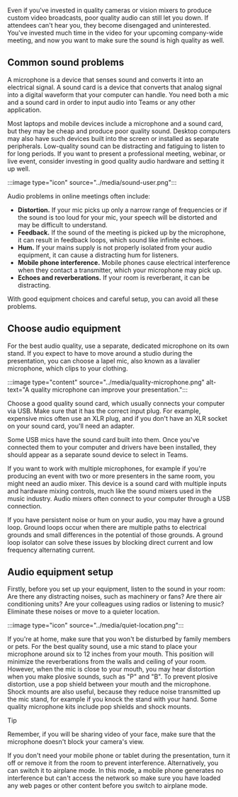 Even if you've invested in quality cameras or vision mixers to produce custom video broadcasts, poor quality audio can still let you down. If attendees can't hear you, they  become disengaged and uninterested. You've invested much time in the video for your upcoming company-wide meeting, and now you want to make sure the sound is high quality as well.

## Common sound problems

A microphone is a device that senses sound and converts it into an electrical signal. A sound card is a device that converts that analog signal into a digital waveform that your computer can handle. You need both a mic and a sound card in order to input audio into Teams or any other application.

Most laptops and mobile devices include a microphone and a sound card, but they may be cheap and produce poor quality sound. Desktop computers may also have such devices built into the screen or installed as separate peripherals. Low-quality sound can be distracting and fatiguing to listen to for long periods. If you want to present a professional meeting, webinar, or live event, consider investing in good quality audio hardware and setting it up well.

:::image type="icon" source="../media/sound-user.png":::

Audio problems in online meetings often include:

- **Distortion.** If your mic picks up only a narrow range of frequencies or if the sound is too loud for your mic, your speech will be distorted and may be difficult to understand.
- **Feedback.** If the sound of the meeting is picked up by the microphone, it can result in feedback loops, which sound like infinite echoes.
- **Hum.** If your mains supply is not properly isolated from your audio equipment, it can cause a distracting hum for listeners.
- **Mobile phone interference.** Mobile phones cause electrical interference when they contact a transmitter, which your microphone may pick up.
- **Echoes and reverberations.** If your room is reverberant, it can be distracting.

With good equipment choices and careful setup, you can avoid all these problems.

## Choose audio equipment

For the best audio quality, use a separate, dedicated microphone on its own stand. If you expect to have to move around a studio during the presentation, you can choose a lapel mic, also known as a lavalier microphone, which clips to your clothing.

:::image type="content" source="../media/quality-microphone.png" alt-text="A quality microphone can improve your presentation.":::

Choose a good quality sound card, which usually connects your computer via USB. Make sure that it has the correct input plug. For example, expensive mics often use an XLR plug, and if you don't have an XLR socket on your sound card, you'll need an adapter.

Some USB mics have the sound card built into them. Once you've connected them to your computer and drivers have been installed, they should appear as a separate sound device to select in Teams.

If you want to work with multiple microphones, for example if you're producing an event with two or more presenters in the same room, you might need an audio mixer. This device is a sound card with multiple inputs and hardware mixing controls, much like the sound mixers used in the music industry. Audio mixers often connect to your computer through a USB connection.

If you have persistent noise or hum on your audio, you may have a ground loop. Ground loops occur when there are multiple paths to electrical grounds and small differences in the potential of those grounds. A ground loop isolator can solve these issues by blocking direct current and low frequency alternating current.

## Audio equipment setup

Firstly, before you set up your equipment, listen to the sound in your room: Are there any distracting noises, such as machinery or fans? Are there air conditioning units? Are your colleagues using radios or listening to music? Eliminate these noises or move to a quieter location.

:::image type="icon" source="../media/quiet-location.png":::

If you're at home, make sure that you won't be disturbed by family members or pets.
For the best quality sound, use a mic stand to place your microphone around six to 12 inches from your mouth. This position will minimize the reverberations from the walls and ceiling of your room. However, when the mic is close to your mouth, you may hear distortion when you make plosive sounds, such as "P" and "B". To prevent plosive distortion, use a pop shield between your mouth and the microphone. Shock mounts are also useful, because they reduce noise transmitted up the mic stand, for example if you knock the stand with your hand. Some quality microphone kits include pop shields and shock mounts.

> [!TIP]
> Remember, if you will be sharing video of your face, make sure that the microphone doesn't block your camera's view.

If you don't need your mobile phone or tablet during the presentation, turn it off or remove it from the room to prevent interference. Alternatively, you can switch it to airplane mode. In this mode, a mobile phone generates no interference but can't access the network so make sure you have loaded any web pages or other content before you switch to airplane mode.

